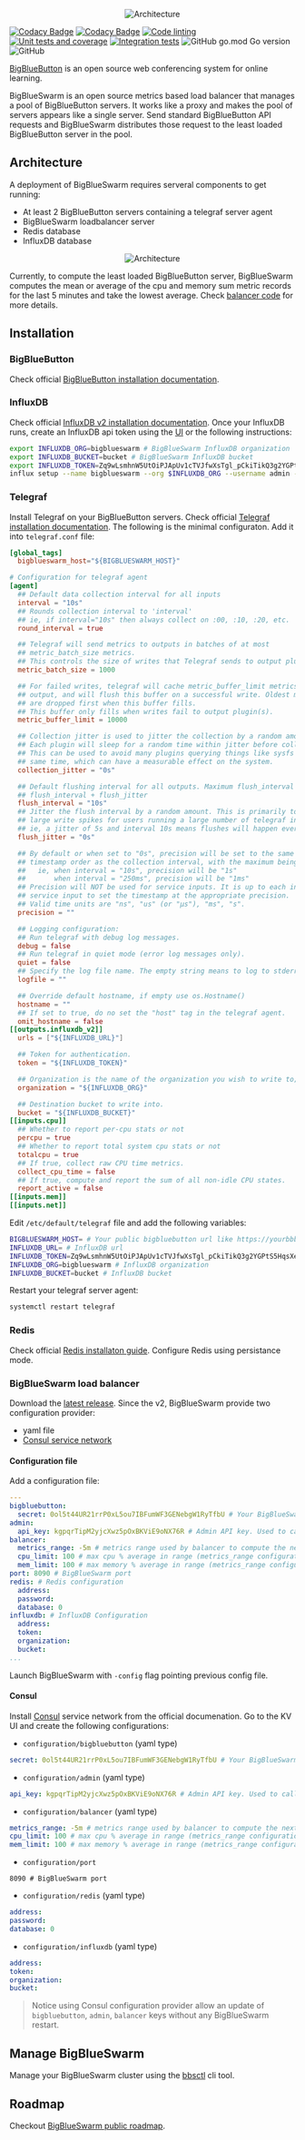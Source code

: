 <p align="center">
<img src="assets/header.png" alt="Architecture" />
</p>

[![Codacy Badge](https://app.codacy.com/project/badge/Grade/44dddb06956746e98d474324a1dbbe5a)](https://www.codacy.com/gh/bigblueswarm/bigblueswarm/dashboard?utm_source=github.com&amp;utm_medium=referral&amp;utm_content=bigblueswarm/bigblueswarm&amp;utm_campaign=Badge_Grade)
[![Codacy Badge](https://app.codacy.com/project/badge/Coverage/44dddb06956746e98d474324a1dbbe5a)](https://www.codacy.com/gh/bigblueswarm/bigblueswarm/dashboard?utm_source=github.com&utm_medium=referral&utm_content=bigblueswarm/bigblueswarm&utm_campaign=Badge_Coverage)
[![Code linting](https://github.com/bigblueswarm/bigblueswarm/actions/workflows/lint.yml/badge.svg)](https://github.com/bigblueswarm/bigblueswarm/actions/workflows/lint.yml)
[![Unit tests and coverage](https://github.com/bigblueswarm/bigblueswarm/actions/workflows/unit_test.yml/badge.svg)](https://github.com/bigblueswarm/bigblueswarm/actions/workflows/unit_test.yml)
[![Integration tests](https://github.com/bigblueswarm/bigblueswarm/actions/workflows/integration_test.yml/badge.svg)](https://github.com/bigblueswarm/bigblueswarm/actions/workflows/integration_test.yml)
![GitHub go.mod Go version](https://img.shields.io/github/go-mod/go-version/bigblueswarm/bigblueswarm)
![GitHub](https://img.shields.io/github/license/bigblueswarm/bigblueswarm)

[BigBlueButton](https://bigbluebutton.org/) is an open source web conferencing system for online learning.

BigBlueSwarm is an open source metrics based load balancer that manages a pool of BigBlueButton servers. It works like a proxy and makes the pool of servers appears like a single server. Send standard BigBlueButton API requests and BigBlueSwarm distributes those request to the least loaded BigBlueButton server in the pool.

## Architecture
A deployment of BigBlueSwarm requires serveral components to get running:
*   At least 2 BigBlueButton servers containing a telegraf server agent
*   BigBlueSwarm loadbalancer server
*   Redis database
*   InfluxDB database

<p align="center">
<img src="assets/architecture.png" alt="Architecture" />
</p>

Currently, to compute the least loaded BigBlueButton server, BigBlueSwarm computes the mean or average of the cpu and memory sum metric records for the last 5 minutes and take the lowest average. Check [balancer code](https://github.com/bigblueswarm/bigblueswarm/blob/main/pkg/app/balancer.go) for more details.

## Installation
### BigBlueButton
Check official [BigBlueButton installation documentation](https://docs.bigbluebutton.org/2.4/install.html).
### InfluxDB
Check official [InfluxDB v2 installation documentation](https://docs.influxdata.com/influxdb/v2.1/install/).
Once your InfluxDB runs, create an InfluxDB api token using the [UI](https://docs.influxdata.com/influxdb/cloud/security/tokens/create-token/) or the following instructions:
```bash
export INFLUXDB_ORG=bigblueswarm # BigBlueSwarm InfluxDB organization
export INFLUXDB_BUCKET=bucket # BigBlueSwarm InfluxDB bucket
export INFLUXDB_TOKEN=Zq9wLsmhnW5UtOiPJApUv1cTVJfwXsTgl_pCkiTikQ3g2YGPtS5HqsXef-Wf5pUU3wjY3nVWTYRI-Wc8LjbDfg== # InfluxDB API token.
influx setup --name bigblueswarm --org $INFLUXDB_ORG --username admin --password password --token $INFLUX_TOKEN --bucket $INFLUXDB_BUCKET --retention 0 --force
```
### Telegraf
Install Telegraf on your BigBlueButton servers. Check official [Telegraf installation documentation](https://docs.influxdata.com/telegraf/v1.21/introduction/).
The following is the minimal configuraton. Add it into `telegraf.conf` file:
```toml
[global_tags]
  bigblueswarm_host="${BIGBLUESWARM_HOST}"

# Configuration for telegraf agent
[agent]
  ## Default data collection interval for all inputs
  interval = "10s"
  ## Rounds collection interval to 'interval'
  ## ie, if interval="10s" then always collect on :00, :10, :20, etc.
  round_interval = true

  ## Telegraf will send metrics to outputs in batches of at most
  ## metric_batch_size metrics.
  ## This controls the size of writes that Telegraf sends to output plugins.
  metric_batch_size = 1000

  ## For failed writes, telegraf will cache metric_buffer_limit metrics for each
  ## output, and will flush this buffer on a successful write. Oldest metrics
  ## are dropped first when this buffer fills.
  ## This buffer only fills when writes fail to output plugin(s).
  metric_buffer_limit = 10000

  ## Collection jitter is used to jitter the collection by a random amount.
  ## Each plugin will sleep for a random time within jitter before collecting.
  ## This can be used to avoid many plugins querying things like sysfs at the
  ## same time, which can have a measurable effect on the system.
  collection_jitter = "0s"

  ## Default flushing interval for all outputs. Maximum flush_interval will be
  ## flush_interval + flush_jitter
  flush_interval = "10s"
  ## Jitter the flush interval by a random amount. This is primarily to avoid
  ## large write spikes for users running a large number of telegraf instances.
  ## ie, a jitter of 5s and interval 10s means flushes will happen every 10-15s
  flush_jitter = "0s"

  ## By default or when set to "0s", precision will be set to the same
  ## timestamp order as the collection interval, with the maximum being 1s.
  ##   ie, when interval = "10s", precision will be "1s"
  ##       when interval = "250ms", precision will be "1ms"
  ## Precision will NOT be used for service inputs. It is up to each individual
  ## service input to set the timestamp at the appropriate precision.
  ## Valid time units are "ns", "us" (or "µs"), "ms", "s".
  precision = ""

  ## Logging configuration:
  ## Run telegraf with debug log messages.
  debug = false
  ## Run telegraf in quiet mode (error log messages only).
  quiet = false
  ## Specify the log file name. The empty string means to log to stderr.
  logfile = ""

  ## Override default hostname, if empty use os.Hostname()
  hostname = ""
  ## If set to true, do no set the "host" tag in the telegraf agent.
  omit_hostname = false
[[outputs.influxdb_v2]]
  urls = ["${INFLUXDB_URL}"]

  ## Token for authentication.
  token = "${INFLUXDB_TOKEN}"

  ## Organization is the name of the organization you wish to write to; must exist.
  organization = "${INFLUXDB_ORG}"

  ## Destination bucket to write into.
  bucket = "${INFLUXDB_BUCKET}"
[[inputs.cpu]]
  ## Whether to report per-cpu stats or not
  percpu = true
  ## Whether to report total system cpu stats or not
  totalcpu = true
  ## If true, collect raw CPU time metrics.
  collect_cpu_time = false
  ## If true, compute and report the sum of all non-idle CPU states.
  report_active = false
[[inputs.mem]]
[[inputs.net]]
```
Edit `/etc/default/telegraf` file and add the following variables:
```bash
BIGBLUESWARM_HOST= # Your public bigbluebutton url like https://yourbbbhost/bigbluebutton
INFLUXDB_URL= # InfluxDB url
INFLUXDB_TOKEN=Zq9wLsmhnW5UtOiPJApUv1cTVJfwXsTgl_pCkiTikQ3g2YGPtS5HqsXef-Wf5pUU3wjY3nVWTYRI-Wc8LjbDfg== # Generated InfluxDB api token
INFLUXDB_ORG=bigblueswarm # InfluxDB organization
INFLUXDB_BUCKET=bucket # InfluxDB bucket
```
Restart your telegraf server agent:
```bash
systemctl restart telegraf
```
### Redis
Check official [Redis installaton guide](https://redis.io/topics/quickstart). Configure Redis using persistance mode.
### BigBlueSwarm load balancer
Download the [latest release](https://github.com/bigblueswarm/bigblueswarm/releases).
Since the v2, BigBlueSwarm provide two configuration provider:
- yaml file
- [Consul service network](https://www.hashicorp.com/products/consul)

#### Configuration file
Add a configuration file:
```yml
---
bigbluebutton:
  secret: 0ol5t44UR21rrP0xL5ou7IBFumWF3GENebgW1RyTfbU # Your BigBlueSwarm secret. It works like a BigBlueButton secret.
admin:
  api_key: kgpqrTipM2yjcXwz5pOxBKViE9oNX76R # Admin API key. Used to call admin rest endpoints
balancer:
  metrics_range: -5m # metrics range used by balancer to compute the next bigbluebutton instance
  cpu_limit: 100 # max cpu % average in range (metrics_range configuration). If the metric is higher than the configuration, the bigbluebutton instance could not be balanced
  mem_limit: 100 # max memory % average in range (metrics_range configuration). If the metric is higher than the configuration, the bigbluebutton instance could not be balanced
port: 8090 # BigBlueSwarm port
redis: # Redis configuration
  address:
  password:
  database: 0
influxdb: # InfluxDB Configuration
  address:
  token: 
  organization:
  bucket:
...

```

Launch BigBlueSwarm with `-config` flag pointing previous config file.

#### Consul
Install [Consul](https://www.hashicorp.com/products/consul) service network from the official documenation. Go to the KV UI and create the following configurations:
- `configuration/bigbluebutton` (yaml type)
```yaml
secret: 0ol5t44UR21rrP0xL5ou7IBFumWF3GENebgW1RyTfbU # Your BigBlueSwarm secret. It works like a BigBlueButton secret.
```
- `configuration/admin` (yaml type)
```yaml
api_key: kgpqrTipM2yjcXwz5pOxBKViE9oNX76R # Admin API key. Used to call admin rest endpoints
```
- `configuration/balancer` (yaml type)
```yaml
metrics_range: -5m # metrics range used by balancer to compute the next bigbluebutton instance
cpu_limit: 100 # max cpu % average in range (metrics_range configuration). If the metric is higher than the configuration, the bigbluebutton instance could not be balanced
mem_limit: 100 # max memory % average in range (metrics_range configuration). If the metric is higher than the configuration, the bigbluebutton instance could not be balanced
```
- `configuration/port`
```
8090 # BigBlueSwarm port
```
- `configuration/redis` (yaml type)
```yaml
address:
password:
database: 0
```
- `configuration/influxdb` (yaml type)
```yaml
address:
token: 
organization:
bucket:
```
 
> Notice using Consul configuration provider allow an update of `bigbluebutton`, `admin`, `balancer` keys without any BigBlueSwarm restart.

## Manage BigBlueSwarm
Manage your BigBlueSwarm cluster using the [bbsctl](https://github.com/bigblueswarm/bbsctl) cli tool.

## Roadmap
Checkout [BigBlueSwarm public roadmap](https://github.com/users/SLedunois/projects/4).